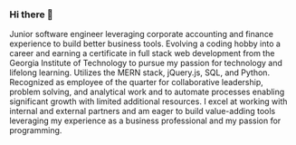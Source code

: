 ### Hi there 👋

Junior software engineer leveraging corporate accounting and finance experience to build better business tools. Evolving a coding hobby into a career and earning a certificate in full stack web development from the Georgia Institute of Technology to pursue my passion for technology and lifelong learning. Utilizes the MERN stack, jQuery.js, SQL, and Python. Recognized as employee of the quarter for collaborative leadership, problem solving, and analytical work and to automate processes enabling significant growth with limited additional resources. I excel at working with internal and external partners and am eager to build value-adding tools leveraging my experience as a business professional and my passion for programming.


<!--
**tonyschwebach/tonyschwebach** is a ✨ _special_ ✨ repository because its `README.md` (this file) appears on your GitHub profile.


Here are some ideas to get you started:

- 🔭 I’m currently working on ...
- 🌱 I’m currently learning ...
- 👯 I’m looking to collaborate on ...
- 🤔 I’m looking for help with ...
- 💬 Ask me about ...
- 📫 How to reach me: ...
- 😄 Pronouns: ...
- ⚡ Fun fact: ...
-->
